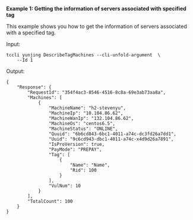 **Example 1: Getting the information of servers associated with specified tag**

This example shows you how to get the information of servers associated with a specified tag.

Input: 

```
tccli yunjing DescribeTagMachines --cli-unfold-argument  \
    --Id 1
```

Output: 
```
{
    "Response": {
        "RequestId": "354f4ac3-8546-4516-8c8a-69e3ab73aa8a",
        "Machines": [
            {
                "MachineName": "h2-stevenyu",
                "MachineIp": "10.104.86.62",
                "MachineWanIp": "132.104.86.62",
                "MachineOs": "centos6.5",
                "MachineStatus": "ONLINE",
                "Quuid": "6b6cd843-6bc1-4011-a74c-dc3fd26a7dd1",
                "Uuid": "9c6cd943-dbc1-4011-a74c-x4d9d26a7891",
                "IsProVersion": true,
                "PayMode": "PREPAY",
                "Tag": [
                    {
                        "Name": "Name",
                        "Rid": 100
                    }
                ],
                "VulNum": 10
            }
        ],
        "TotalCount": 100
    }
}
```


